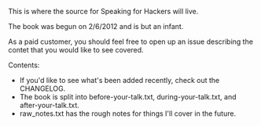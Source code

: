 This is where the source for Speaking for Hackers will live.

The book was begun on 2/6/2012 and is but an infant.

As a paid customer, you should feel free to open up an issue describing the contet that you would like to see covered.

Contents: 
  * If you'd like to see what's been added recently, check out the CHANGELOG.
  * The book is split into before-your-talk.txt, during-your-talk.txt, and after-your-talk.txt.
  * raw_notes.txt has the rough notes for things I'll cover in the future.

